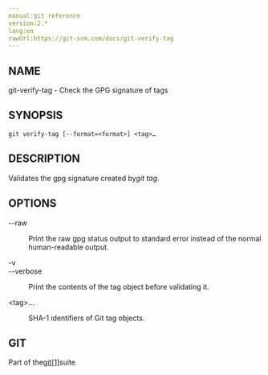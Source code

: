 ```yaml
---
manual:git reference
version:2.*
lang:en
rawUrl:https://git-scm.com/docs/git-verify-tag
---
```



## NAME<a name="_name"></a>


git-verify-tag - Check the GPG signature of tags





## SYNOPSIS<a name="_synopsis"></a>

```
git verify-tag [--format=<format>] <tag>…​
```




## DESCRIPTION<a name="_description"></a>


Validates the gpg signature created by<em>git tag</em>.





## OPTIONS<a name="_options"></a>
<dl><dt id='git-verify-tag---raw'>--raw</dt><dd>

Print the raw gpg status output to standard error instead of the normal human-readable output.

</dd><dt id='git-verify-tag--v'>-v</dt><dt id='git-verify-tag---verbose'>--verbose</dt><dd>

Print the contents of the tag object before validating it.

</dd><dt id='git-verify-tag-lttaggt82308203'>&lt;tag&gt;…​</dt><dd>

SHA-1 identifiers of Git tag objects.

</dd></dl>



## GIT<a name="_git"></a>


Part of the[git[1]](%2248  "")suite





